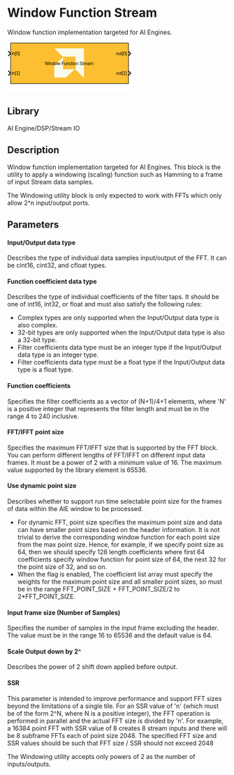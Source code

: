 # Window Function Stream

Window function implementation targeted for AI Engines.

![](./Images/block.png)

## Library

AI Engine/DSP/Stream IO

## Description

Window function implementation targeted for AI Engines. This block is
the utility to apply a windowing (scaling) function such as Hamming to a
frame of input Stream data samples.

The Windowing utility block is only expected to work with FFTs which
only allow 2^n input/output ports.

## Parameters

#### Input/Output data type

Describes the type of individual data samples input/output of the
  FFT. It can be cint16, cint32, and cfloat types.

#### Function coefficient data type
Describes the type of individual coefficients of the filter taps. It
  should be one of int16, int32, or float and must also satisfy the
  following rules:
  - Complex types are only supported when the Input/Output data type is
    also complex.
- 32-bit types are only supported when the Input/Output data type is
    also a 32-bit type.
- Filter coefficients data type must be an integer type if the
    Input/Output data type is an integer type.
- Filter coefficients data type must be a float type if the
    Input/Output data type is a float type.

#### Function coefficients

Specifies the filter coefficients as a vector of (N+1)/4+1 elements,
  where 'N' is a positive integer that represents the filter length and
  must be in the range 4 to 240 inclusive.

#### FFT/IFFT point size

Specifies the maximum FFT/IFFT size that is supported by the FFT block.
  You can perform different lengths of FFT/IFFT on different input data
  frames. It must be a power of 2 with a minimum value of 16. The
  maximum value supported by the library element is 65536.

#### Use dynamic point size
Describes whether to support run time selectable point size for the
  frames of data within the AIE window to be processed.
* For dynamic FFT, point size specifies the maximum point size and data
  can have smaller point sizes based on the header information. It is
  not trivial to derive the corresponding window function for each point
  size from the max point size. Hence, for example, if we specify point
  size as 64, then we should specify 128 length coefficients where first
  64 coefficients specify window function for point size of 64, the next
  32 for the point size of 32, and so on.
* When the flag is enabled, The coefficient list array must specify the
  weights for the maximum point size and all smaller point sizes, so
  must be in the range FFT_POINT_SIZE + FFT_POINT_SIZE/2 to
  2\*FFT_POINT_SIZE.

#### Input frame size (Number of Samples)

Specifies the number of samples in the input frame excluding the
  header. The value must be in the range 16 to 65536 and the default
  value is 64.

#### Scale Output down by 2^

Describes the power of 2 shift down applied before output.

#### SSR

This parameter is intended to improve performance and support FFT
  sizes beyond the limitations of a single tile. For an SSR value of 'n'
  (which must be of the form 2^N, where N is a positive integer), the
  FFT operation is performed in parallel and the actual FFT size is
  divided by 'n'. For example, a 16384 point FFT with SSR value of 8
  creates 8 stream inputs and there will be 8 subframe FFTs each of
  point size 2048. The specified FFT size and SSR values should be such
  that FFT size / SSR should not exceed 2048

The Windowing utility accepts only powers of 2 as the number of
  inputs/outputs.
